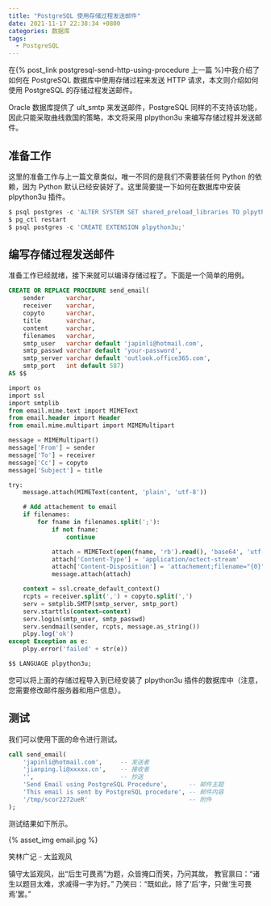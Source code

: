 ```yaml
---
title: "PostgreSQL 使用存储过程发送邮件"
date: 2021-11-17 22:38:34 +0800
categories: 数据库
tags:
  - PostgreSQL
---
```


在{% post_link postgresql-send-http-using-procedure 上一篇 %}中我介绍了如何在 PostgreSQL 数据库中使用存储过程来发送 HTTP 请求，本文则介绍如何使用 PostgreSQL 的存储过程发送邮件。

Oracle 数据库提供了 ult_smtp 来发送邮件，PostgreSQL 同样的不支持该功能，因此只能采取曲线救国的策略，本文将采用 plpython3u 来编写存储过程并发送邮件。

<!--more-->

## 准备工作

这里的准备工作与上一篇文章类似，唯一不同的是我们不需要装任何 Python 的依赖，因为 Python 默认已经安装好了。这里简要提一下如何在数据库中安装 plpython3u 插件。

```sql
$ psql postgres -c 'ALTER SYSTEM SET shared_preload_libraries TO plpython3;'
$ pg_ctl restart
$ psql postgres -c 'CREATE EXTENSION plpython3u;'
```

## 编写存储过程发送邮件

准备工作已经就绪，接下来就可以编译存储过程了。下面是一个简单的用例。

```sql
CREATE OR REPLACE PROCEDURE send_email(
    sender      varchar,
    receiver    varchar,
    copyto      varchar,
    title       varchar,
    content     varchar,
    filenames   varchar,
    smtp_user   varchar default 'japinli@hotmail.com',
    smtp_passwd varchar default 'your-password',
    smtp_server varchar default 'outlook.office365.com',
    smtp_port   int default 587)
AS $$

import os
import ssl
import smtplib
from email.mime.text import MIMEText
from email.header import Header
from email.mime.multipart import MIMEMultipart

message = MIMEMultipart()
message['From'] = sender
message['To'] = receiver
message['Cc'] = copyto
message['Subject'] = title

try:
    message.attach(MIMEText(content, 'plain', 'utf-8'))

    # Add attachement to email
    if filenames:
        for fname in filenames.split(';'):
            if not fname:
                continue

            attach = MIMEText(open(fname, 'rb').read(), 'base64', 'utf-8')
            attach['Content-Type'] = 'application/octect-stream'
            attach['Content-Disposition'] = 'attachement;filename="{0}"'.format(os.path.basename(fname))
            message.attach(attach)

    context = ssl.create_default_context()
    rcpts = receiver.split(',') + copyto.split(',')
    serv = smtplib.SMTP(smtp_server, smtp_port)
    serv.starttls(context=context)
    serv.login(smtp_user, smtp_passwd)
    serv.sendmail(sender, rcpts, message.as_string())
    plpy.log('ok')
except Exception as e:
    plpy.error('failed' + str(e))

$$ LANGUAGE plpython3u;
```

您可以将上面的存储过程导入到已经安装了 plpython3u 插件的数据库中（注意，您需要修改邮件服务器和用户信息）。

## 测试

我们可以使用下面的命令进行测试。

```sql
call send_email(
    'japinli@hotmail.com',     -- 发送者
    'jianping.li@xxxxx.cn',    -- 接收者
    '',                        -- 抄送
    'Send Email using PostgreSQL Procedure',      -- 邮件主题
    'This email is sent by PostgreSQL procedure', -- 邮件内容
    '/tmp/scor2272ueR'                            -- 附件
);
```

测试结果如下所示。

{% asset_img email.jpg %}

<div class="just-for-fun">
笑林广记 - 太监观风

镇守太监观风，出“后生可畏焉”为题，众皆掩口而笑，乃问其故，
教官禀曰：“诸生以题目太难，求减得一字为好。”
乃笑曰：“既如此，除了‘后’字，只做‘生可畏焉’罢。”
</div>
